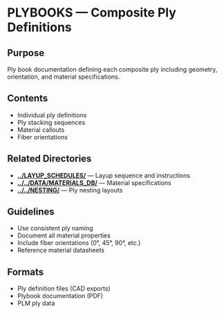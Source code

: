# PLYBOOKS — Composite Ply Definitions

## Purpose
Ply book documentation defining each composite ply including geometry, orientation, and material specifications.

## Contents
- Individual ply definitions
- Ply stacking sequences
- Material callouts
- Fiber orientations

## Related Directories
- **[../LAYUP_SCHEDULES/](../LAYUP_SCHEDULES/)** — Layup sequence and instructions
- **[../../DATA/MATERIALS_DB/](../../DATA/MATERIALS_DB/)** — Material specifications
- **[../../NESTING/](../../NESTING/)** — Ply nesting layouts

## Guidelines
- Use consistent ply naming
- Document all material properties
- Include fiber orientations (0°, 45°, 90°, etc.)
- Reference material datasheets

## Formats
- Ply definition files (CAD exports)
- Plybook documentation (PDF)
- PLM ply data
